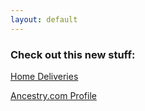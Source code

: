 ```yaml
---
layout: default
---
```



### Check out this new stuff:

[Home Deliveries](/order.md)

[Ancestry.com Profile](/ancestry.md)
